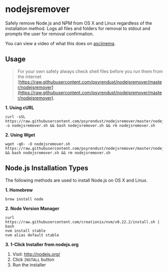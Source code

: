 # nodejsremover

Safely remove Node.js and NPM from OS X and Linux regardless of the installation method.
Logs all files and folders for removal to stdout and prompts the user for removal
confirmation.

You can view a video of what this does on [asciinema](https://asciinema.org/a/15574).

## Usage

> For your own safety always check shell files before you run them from the internet [https://raw.githubusercontent.com/psyrendust/nodejsremover/master/nodejsremover](https://raw.githubusercontent.com/psyrendust/nodejsremover/master/nodejsremover).

**1. Using cURL**

```shell
curl -sSL https://raw.githubusercontent.com/psyrendust/nodejsremover/master/nodejsremover -o nodejsremover.sh && bash nodejsremover.sh && rm nodejsremover.sh
```

**2. Using Wget**

```shell
wget -qO- -O nodejsremover.sh https://raw.githubusercontent.com/psyrendust/nodejsremover/master/nodejsremover && bash nodejsremover.sh && rm nodejsremover.sh
```

## Node.js Installation Types

The following methods are used to install Node.js on OS X and Linux.

**1. Homebrew**

```shell
brew install node
```

**2. Node Version Manager**

```shell
curl https://raw.githubusercontent.com/creationix/nvm/v0.22.2/install.sh | bash
nvm install stable
nvm alias default stable
```

**3. 1-Click Installer from nodejs.org**

1. Visit: http://nodejs.org/
2. Click `INSTALL` button
3. Run the installer
